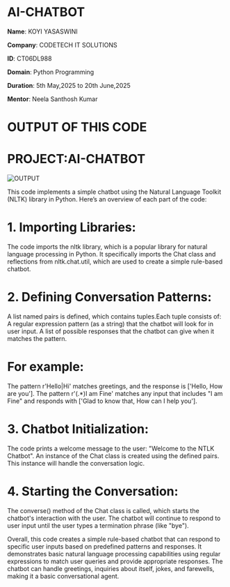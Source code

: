 # AI-CHATBOT

**Name**: KOYI YASASWINI

**Company**: CODETECH IT SOLUTIONS

**ID**: CT06DL988

**Domain**: Python Programming

**Duration**: 5th May,2025 to 20th June,2025

**Mentor**: Neela Santhosh Kumar

# OUTPUT OF THIS CODE

# PROJECT:AI-CHATBOT

![OUTPUT](https://github.com/user-attachments/assets/64234a9b-8063-49b0-92ee-09e08e8e654a)

This code implements a simple chatbot using the Natural Language Toolkit (NLTK) library in Python. 
Here’s an overview of each part of the code:

# 1. Importing Libraries:

The code imports the nltk library, which is a popular library for natural language processing in Python.
It specifically imports the Chat class and reflections from nltk.chat.util, which are used to create a simple rule-based chatbot.

# 2. Defining Conversation Patterns:

A list named pairs is defined, which contains tuples.Each tuple consists of:
A regular expression pattern (as a string) that the chatbot will look for in user input.
A list of possible responses that the chatbot can give when it matches the pattern.

# For example:

The pattern r'Hello|Hi' matches greetings, and the response is ['Hello, How are you'].
The pattern r'(.*)I am Fine' matches any input that includes "I am Fine" and responds with ['Glad to know that, How can I help you'].

# 3. Chatbot Initialization:

The code prints a welcome message to the user: "Welcome to the NTLK Chatbot".
An instance of the Chat class is created using the defined pairs. This instance will handle the conversation logic.

# 4. Starting the Conversation:

The converse() method of the Chat class is called, which starts the chatbot's interaction with the user.
The chatbot will continue to respond to user input until the user types a termination phrase (like "bye").

Overall, this code creates a simple rule-based chatbot that can respond to specific user inputs based on predefined patterns and responses.
It demonstrates basic natural language processing capabilities using regular expressions to match user queries and provide appropriate responses.
The chatbot can handle greetings, inquiries about itself, jokes, and farewells, making it a basic conversational agent.
